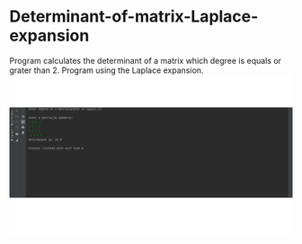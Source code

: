 # Determinant-of-matrix-Laplace-expansion
Program calculates the determinant of a matrix which degree is equals or grater than 2.
Program using the Laplace expansion.
![wynik](./images/screen.png) 
